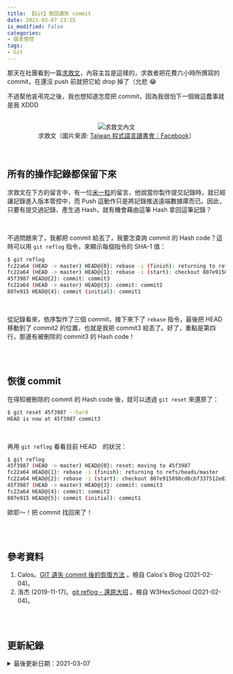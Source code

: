 ```yaml
---
title: 【Git】救回遺失 commit 
date: 2021-03-07 23:25
is_modified: false
categories:
- 版本管控
tags:
- Git
--- 
```


那天在社團看到一篇[求救文](https://www.facebook.com/groups/1403852566495675/permalink/2823371291210455/)，內容主旨是這樣的，求救者把花費六小時所撰寫的 commit，在還沒 push 前就把它給 drop 掉了（允悲 :joy: 
  
不過幫他哀弔完之後，我也想知道怎麼把 commit，因為我很怕下一個做這蠢事就是我 XDDD
<!--more-->
<br>

<center> <img src="https://i.imgur.com/Rq9W4dg.png" alt="求救文內文"></center>
<center  class="imgtext">求救文（圖片來源: <a href="https://www.facebook.com/groups/1403852566495675/permalink/2823371291210455/"  class="imgtext">Taiwan 程式語言讀書會｜Facebook</a>）</center>
<br><br>

## 所有的操作記錄都保留下來

求救文在下方的留言中，有一位[米一粒](https://www.facebook.com/groups/1403852566495675/permalink/2823371291210455/?comment_id=2823410504539867)的留言，他說當你製作提交記錄時，就已經讓記錄進入版本管控中，而 Push 這動作只是將記錄推送遠端數據庫而已。因此，只要有提交過記錄、產生過 Hash，就有機會藉由這筆 Hash 拿回這筆記錄？

<br>

不過問題來了，我都把 commit 給丟了，我要怎查詢 commit 的 Hash code？這時可以用 `git reflog` 指令，來顯示每個指令的 SHA-1 值：
```bash
$ git reflog
fc22a64 (HEAD -> master) HEAD@{0}: rebase -i (finish): returning to refs/heads/master
fc22a64 (HEAD -> master) HEAD@{1}: rebase -i (start): checkout 807e915898cd6cbf337512e83a0ccff1a1551df9
45f3987 HEAD@{2}: commit: commit3
fc22a64 (HEAD -> master) HEAD@{3}: commit: commit2
807e915 HEAD@{4}: commit (initial): commit1
```

<br>

從記錄看來，依序製作了三個 commit，接下來下了 `rebase` 指令，最後把 HEAD 移動到了 commit2 的位置，也就是我把 commit3 給丟了。好了，重點是第四行，那邊有被刪除的 commit3 的 Hash code！

<br><br>

## 恢復 commit

在得知被刪除的 commit 的 Hash code 後，就可以透過 `git reset` 來還原了：

```bash
$ git reset 45f3987 --hard
HEAD is now at 45f3987 commit3
```

<br>

再用 `git reflog` 看看目前 HEAD　的狀況：

```bash
$ git reflog
45f3987 (HEAD -> master) HEAD@{0}: reset: moving to 45f3987
fc22a64 HEAD@{1}: rebase -i (finish): returning to refs/heads/master
fc22a64 HEAD@{2}: rebase -i (start): checkout 807e915898cd6cbf337512e83a0ccff1a1551df9
45f3987 (HEAD -> master) HEAD@{3}: commit: commit3
fc22a64 HEAD@{4}: commit: commit2
807e915 HEAD@{5}: commit (initial): commit1
```

歐耶～！把 commit 找回來了！

<br><br> 

## 參考資料 
1. Calos。[GIT 遺失 commit 後的恢復方法](https://caloskao.org/git-recovery-lost-commit/) 。檢自 Calos's Blog (2021-02-04)。
2. 洧杰 (2019-11-17)。[git reflog - 還原大招](https://w3c.hexschool.com/git/10bf7677) 。檢自 W3HexSchool (2021-02-04)。


<br><br> 

## 更新紀錄
<details class="update_stamp">
  <summary>最後更新日期：2021-03-07</summary>
  <ul>
    <li>2021-03-07 發布</li>
    <li>2021-02-04 完稿</li>
    <li>2021-02-04 起稿</li>
  </ul>
</details>